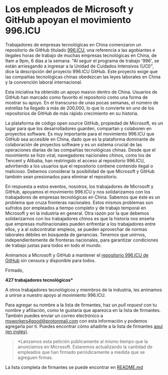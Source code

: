 # Los empleados de Microsoft y GitHub apoyan el movimiento 996.ICU

Trabajadores de empresas tecnológicas en China comenzaron un repositorio de GitHub titulado [996.ICU](https://github.com/996icu/996.ICU), una referencia a las agobiantes e ilegales horas de trabajo de muchas empresas tecnológicas en China, de 9am a 9pm, 6 días a la semana. "Al seguir el programa de trabajo '996', se están arriesgando a ingresar a la Unidad de Cuidados Intensivos (UCI)", dice la descripción del proyecto 996.ICU GitHub. Este proyecto exige que las compañías tecnológicas chinas obedezcan las leyes laborales en China y la convención laboral internacional.

Esta iniciativa ha obtenido un apoyo masivo dentro de China. Usuarios de GitHub han marcado como favorito el repositorio como una forma de mostrar su apoyo. En el transcurso de unas pocas semanas, el número de estrellas ha llegado a más de 200,000, lo que lo convierte en uno de los repositorios de GitHub de más rápido crecimiento en su historia.

La plataforma de código open source GitHub, propiedad de Microsoft, es un lugar para que los desarrolladores guarden, compartan y colaboren en proyectos software. Es muy importante para el movimiento 996.ICU que GitHub sea accesible en China, dado que es la plataforma dominante de colaboración de proyectos software y es un sistema crucial de las operaciones diarias de las compañías tecnológicas chinas. Desde que el movimiento se hizo viral, navegadores nacionales chinos, como los de Tencent y Alibaba, han restringido el acceso al repositorio 996.ICU, advirtiendo a los usuarios que el repositorio contiene contenido ilegal o malicioso. Debemos considerar la posibilidad de que Microsoft y GitHub también sean presionados para eliminar el repositorio.

En respuesta a estos eventos, nosotros, los trabajadores de Microsoft y GitHub, apoyamos el movimiento 996.ICU y nos solidarizamos con los trabajadores de empresas tecnológicas en China. Sabemos que éste es un problema que cruza fronteras nacionales. Estos mismos problemas son sufridos por empleados a tiempo completo y de trabajo temporal en Microsoft y en la industria en general. Otra razón por la que debemos solidarizarnos con los trabajadores chinos es que la historia nos enseña que empresas multinacionales pueden enfrentar a los trabajadores entre ellos, y a al subcontratar empleos, se pueden aprovechar de normas laborales débiles en búsqueda de ganancias. Tenemos que unirnos, independientemente de fronteras nacionales, para garantizar condiciones de trabajo justas para todos en todo el mundo.

Animamos a Microsoft y GitHub a mantener el [repositorio 996.ICU de GitHub](https://github.com/996icu/996.ICU) sin censura y disponible para todos.

Firmado,

__427 trabajadores tecnológicos*__

A otros trabajadores tecnológicos y miembros de la industria, les animamos a unirse a nuestro apoyo al movimiento 996.ICU.

Para agregar su nombre a la lista de firmantes, haz un *pull request* con tu nombre y afiliación, como te gustaría que aparezca en la lista de firmantes. También puedes enviar un correo electrónico a [msworkers4good@protonmail.com](mailto:msworkers4good@protonmail.com) con esta información y podemos agregarla por ti. Puedes encontrar cómo añadirte a la lista de firmantes [aquí (en inglés)](CONTRIBUTING.md).

> *Lanzamos esta petición públicamente al mismo tiempo que la anunciamos en Microsoft. Estaremos actualizando la cantidad de empleados que han firmado periódicamente a medida que se agreguen firmas.

La lista completa de firmantes se puede encontrar en [README.md](README.md)

